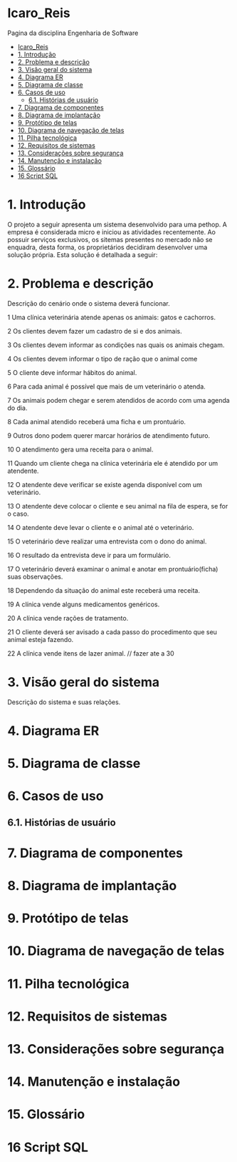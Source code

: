 # Icaro_Reis

Pagina da disciplina Engenharia de Software

- [Icaro\_Reis](#icaro_reis)
- [1. Introdução](#1-introdução)
- [2. Problema e descrição](#2-problema-e-descrição)
- [3. Visão geral do sistema](#3-visão-geral-do-sistema)
- [4. Diagrama ER](#4-diagrama-er)
- [5. Diagrama de classe](#5-diagrama-de-classe)
- [6. Casos de uso](#6-casos-de-uso)
  - [6.1. Histórias de usuário](#61-histórias-de-usuário)
- [7. Diagrama de componentes](#7-diagrama-de-componentes)
- [8. Diagrama de implantação](#8-diagrama-de-implantação)
- [9. Protótipo de telas](#9-protótipo-de-telas)
- [10. Diagrama de navegação de telas](#10-diagrama-de-navegação-de-telas)
- [11. Pilha tecnológica](#11-pilha-tecnológica)
- [12. Requisitos de sistemas](#12-requisitos-de-sistemas)
- [13. Considerações sobre segurança](#13-considerações-sobre-segurança)
- [14. Manutenção e instalação](#14-manutenção-e-instalação)
- [15. Glossário](#15-glossário)
- [16 Script SQL](#16-script-sql)

# 1. Introdução

O projeto a seguir apresenta um sistema desenvolvido para uma pethop. A empresa é considerada micro e iniciou as atividades recentemente. Ao possuir serviços exclusivos, os sitemas presentes no mercado não se enquadra, desta forma, os proprietários decidiram desenvolver uma solução própria. Esta solução é detalhada a seguir:

# 2. Problema e descrição

Descrição do cenário onde o sistema deverá funcionar.

1 Uma clínica veterinária atende apenas os animais: gatos e cachorros.

2 Os clientes devem fazer um cadastro de si e dos animais.

3 Os clientes devem informar as condições nas quais os animais chegam.

4 Os clientes devem informar o tipo de ração que o animal come

5 O cliente deve informar hábitos do animal.

6 Para cada animal é possível que mais de um veterinário o atenda.

7 Os animais podem chegar e serem atendidos de acordo com uma agenda do dia.

8 Cada animal atendido receberá uma ficha e um prontuário.

9 Outros dono podem querer marcar horários de atendimento futuro.

10 O atendimento gera uma receita para o animal.

11 Quando um cliente chega na clínica veterinária ele é atendido por um atendente.

12 O atendente deve verificar se existe agenda disponível com um veterinário.

13 O atendente deve colocar o cliente e seu animal na fila de espera, se for o caso.

14 O atendente deve levar o cliente e o animal até o veterinário.

15 O veterinário deve realizar uma entrevista com o dono do animal.

16 O resultado da entrevista deve ir para um formulário.

17 O veterinário deverá examinar o animal e anotar em prontuário(ficha) suas observações.

18 Dependendo da situação do animal este receberá uma receita.

19 A clínica vende alguns medicamentos genéricos.

20 A clínica vende rações de tratamento.

21 O cliente deverá ser avisado a cada passo do procedimento que seu animal esteja fazendo.

22 A clínica vende itens de lazer animal. // fazer ate a 30

# 3. Visão geral do sistema

Descrição do sistema e suas relações.

# 4. Diagrama ER



# 5. Diagrama de classe

# 6. Casos de uso

## 6.1. Histórias de usuário

# 7. Diagrama de componentes

# 8. Diagrama de implantação

# 9. Protótipo de telas

# 10. Diagrama de navegação de telas

# 11. Pilha tecnológica

# 12. Requisitos de sistemas

# 13. Considerações sobre segurança

# 14. Manutenção e instalação

# 15. Glossário

# 16 Script SQL

